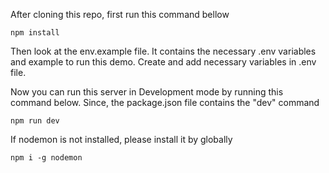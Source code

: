 After cloning this repo, first run this command bellow
```console
npm install
```

Then look at the env.example file. It contains the 
necessary .env variables and example to run this demo.
Create and add necessary variables in .env file.

Now you can run this server in Development mode by running
this command below. Since, the package.json file contains the "dev" command

```console
npm run dev
```

If nodemon is not installed, please install it by globally

```console
npm i -g nodemon
```
